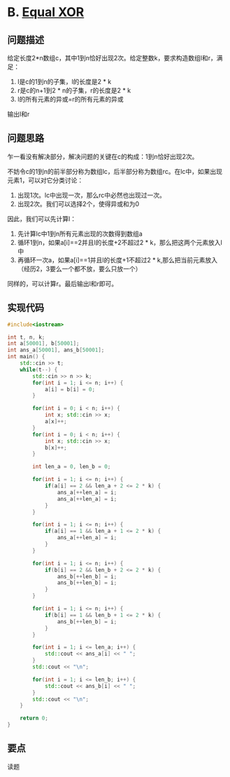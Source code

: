 # B. [Equal XOR](https://codeforces.com/problemset/problem/1944/B)
## 问题描述
给定长度2*n数组c，其中1到n恰好出现2次。给定整数k，要求构造数组l和r，满足：

1. l是c的1到n的子集，l的长度是2 * k
2. r是c的n+1到2 * n的子集，r的长度是2 * k
3. l的所有元素的异或=r的所有元素的异或

输出l和r

## 问题思路
乍一看没有解决部分，解决问题的关键在c的构成：1到n恰好出现2次。

不妨令c的1到n的前半部分称为数组lc，后半部分称为数组rc。在lc中，如果出现元素1，可以对它分类讨论：

1. 出现1次。lc中出现一次，那么rc中必然也出现过一次。
2. 出现2次。我们可以选择2个，使得异或和为0

因此，我们可以先计算l：

1. 先计算lc中1到n所有元素出现的次数得到数组a
2. 循环1到n，如果a[i]==2并且l的长度+2不超过2 * k，那么把这两个元素放入l中
3. 再循环一次a，如果a[i]==1并且l的长度+1不超过2 * k,那么把当前元素放入（经历2，3要么一个都不放，要么只放一个）

同样的，可以计算r。最后输出l和r即可。

## 实现代码
```c++
#include<iostream>

int t, n, k;
int a[50001], b[50001];
int ans_a[50001], ans_b[50001];
int main() {
    std::cin >> t;
    while(t--) {
        std::cin >> n >> k;
        for(int i = 1; i <= n; i++) {
            a[i] = b[i] = 0;
        }

        for(int i = 0; i < n; i++) {
            int x; std::cin >> x;
            a[x]++;
        }
        for(int i = 0; i < n; i++) {
            int x; std::cin >> x;
            b[x]++;
        }

        int len_a = 0, len_b = 0;

        for(int i = 1; i <= n; i++) {
            if(a[i] == 2 && len_a + 2 <= 2 * k) {
                ans_a[++len_a] = i;
                ans_a[++len_a] = i;
            }
        }

        for(int i = 1; i <= n; i++) {
            if(a[i] == 1 && len_a + 1 <= 2 * k) {
                ans_a[++len_a] = i;
            }
        }

        for(int i = 1; i <= n; i++) {
            if(b[i] == 2 && len_b + 2 <= 2 * k) {
                ans_b[++len_b] = i;
                ans_b[++len_b] = i;
            }
        }

        for(int i = 1; i <= n; i++) {
            if(b[i] == 1 && len_b + 1 <= 2 * k) {
                ans_b[++len_b] = i;
            }
        }

        for(int i = 1; i <= len_a; i++) {
            std::cout << ans_a[i] << " ";
        }
        std::cout << "\n";

        for(int i = 1; i <= len_b; i++) {
            std::cout << ans_b[i] << " ";
        }
        std::cout << "\n";
    }

    return 0;
}
```

## 要点
读题